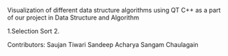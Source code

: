 Visualization of different data structure algorithms using QT C++ as a part of our project in Data Structure and Algorithm

1.Selection Sort
2.


Contributors:
Saujan Tiwari
Sandeep Acharya
Sangam Chaulagain